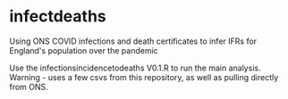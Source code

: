 # infectdeaths
Using ONS COVID infections and death certificates to infer IFRs for England's population over the pandemic

Use the infectionsincidencetodeaths V0.1.R to run the main analysis. Warning - uses a few csvs from this repository, as well as pulling directly from ONS.
